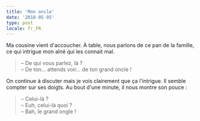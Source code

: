 ```yaml
---
title: 'Mon oncle'
date: '2018-05-05'
type: post
locale: fr_FR
---
```


Ma cousine vient d'accoucher. À table, nous parlons de ce pan de la famille, ce qui intrigue mon aîné qui les connait mal.

<!-- more -->

> – De qui vous parlez, là ?  
> – De ton… attends voir… de ton grand oncle !

On continue à discuter mais je vois clairement que ça l'intrigue. Il semble compter sur ses doigts. Au bout d'une minute, il nous montre son pouce : 

> – Celui-là ?  
> – Euh, celui-là quoi ?  
> – Bah, le grand ongle !